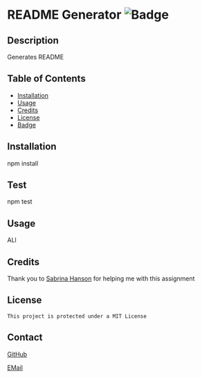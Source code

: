 # README Generator  ![Badge](https://img.shields.io/badge/GitHub-MIT-green.svg)


  ## Description
  Generates README 
  
  ## Table of Contents 
   
  - [Installation](#installation)
  - [Usage](#usage)
  - [Credits](#credits)
   - [License](#license)
  - [Badge](#badge)
  
  
  ## Installation
  npm install

  ## Test
  npm test

  ## Usage
  ALl
  
     
  ## Credits
  Thank you to [Sabrina Hanson](https://www.github.com/sabhanson) for helping me with this assignment
  
  
  ## License
    This project is protected under a MIT License 


  
  ## Contact
  
  
  [GitHub](https://www.github.com/andresilva8624)
  
  
  
  [EMail](mailto:andresilva8624@gmail.com)
